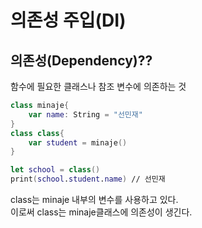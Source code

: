 # 의존성 주입(DI)

## 의존성(Dependency)??
함수에 필요한 클래스나 참조 변수에 의존하는 것      
```swift
class minaje{
    var name: String = "선민재"
}
class class{
    var student = minaje()
}

let school = class()
print(school.student.name) // 선민재
```
class는 minaje 내부의 변수를 사용하고 있다.      
이로써 class는 minaje클래스에 의존성이 생긴다.       
